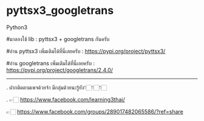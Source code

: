 # pyttsx3_googletrans
Python3

#มาลองใช้ lib : pyttsx3 + googletrans กันครับ

#อ่าน pyttsx3 เพิ่มเติมได้ที่นี่เลยครับ  : https://pypi.org/project/pyttsx3/

#อ่าน googletrans เพิ่มเติมได้ที่นี่เลยครับ  : https://pypi.org/project/googletrans/2.4.0/

------------------------------------------------------------------------

.
ฝากติดตามเพจด้วยจ้า มีกลุ่มด้วยนะรู้ยัง👇🏻👇🏻👇🏻

.
👉🏻 https://www.facebook.com/learning3thai/

👉🏻 https://www.facebook.com/groups/289017482065586/?ref=share
